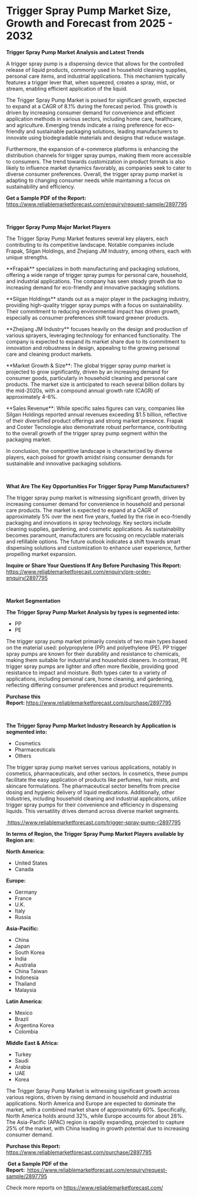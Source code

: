 <p><h1>Trigger Spray Pump Market Size, Growth and Forecast from 2025 - 2032</h1></p><p><strong>Trigger Spray Pump Market Analysis and Latest Trends</strong></p>
<p><p>A trigger spray pump is a dispensing device that allows for the controlled release of liquid products, commonly used in household cleaning supplies, personal care items, and industrial applications. This mechanism typically features a trigger lever that, when squeezed, creates a spray, mist, or stream, enabling efficient application of the liquid.</p><p>The Trigger Spray Pump Market is poised for significant growth, expected to expand at a CAGR of 8.1% during the forecast period. This growth is driven by increasing consumer demand for convenience and efficient application methods in various sectors, including home care, healthcare, and agriculture. Emerging trends indicate a rising preference for eco-friendly and sustainable packaging solutions, leading manufacturers to innovate using biodegradable materials and designs that reduce wastage.</p><p>Furthermore, the expansion of e-commerce platforms is enhancing the distribution channels for trigger spray pumps, making them more accessible to consumers. The trend towards customization in product formats is also likely to influence market dynamics favorably, as companies seek to cater to diverse consumer preferences. Overall, the trigger spray pump market is adapting to changing consumer needs while maintaining a focus on sustainability and efficiency.</p></p>
<p><strong>Get a Sample PDF of the Report:&nbsp;</strong> <a href="https://www.reliablemarketforecast.com/enquiry/request-sample/2897795?utm_campaign=3216&utm_medium=2&utm_source=Github&utm_content=ia&utm_term=15032025&utm_id=trigger-spray-pump">https://www.reliablemarketforecast.com/enquiry/request-sample/2897795</a></p>
<p>&nbsp;</p>
<p><strong>Trigger Spray Pump Major Market Players</strong></p>
<p><p>The Trigger Spray Pump Market features several key players, each contributing to its competitive landscape. Notable companies include Frapak, Silgan Holdings, and Zhejiang JM Industry, among others, each with unique strengths.</p><p>**Frapak** specializes in both manufacturing and packaging solutions, offering a wide range of trigger spray pumps for personal care, household, and industrial applications. The company has seen steady growth due to increasing demand for eco-friendly and innovative packaging solutions.</p><p>**Silgan Holdings** stands out as a major player in the packaging industry, providing high-quality trigger spray pumps with a focus on sustainability. Their commitment to reducing environmental impact has driven growth, especially as consumer preferences shift toward greener products.</p><p>**Zhejiang JM Industry** focuses heavily on the design and production of various sprayers, leveraging technology for enhanced functionality. The company is expected to expand its market share due to its commitment to innovation and robustness in design, appealing to the growing personal care and cleaning product markets.</p><p>**Market Growth & Size**: The global trigger spray pump market is projected to grow significantly, driven by an increasing demand for consumer goods, particularly in household cleaning and personal care products. The market size is anticipated to reach several billion dollars by the mid-2020s, with a compound annual growth rate (CAGR) of approximately 4-6%.</p><p>**Sales Revenue**: While specific sales figures can vary, companies like Silgan Holdings reported annual revenues exceeding $1.5 billion, reflective of their diversified product offerings and strong market presence. Frapak and Coster Tecnologie also demonstrate robust performance, contributing to the overall growth of the trigger spray pump segment within the packaging market.</p><p>In conclusion, the competitive landscape is characterized by diverse players, each poised for growth amidst rising consumer demands for sustainable and innovative packaging solutions.</p></p>
<p>&nbsp;</p>
<p><strong>What Are The Key Opportunities For Trigger Spray Pump Manufacturers?</strong></p>
<p><p>The trigger spray pump market is witnessing significant growth, driven by increasing consumer demand for convenience in household and personal care products. The market is expected to expand at a CAGR of approximately 5% over the next five years, fueled by the rise in eco-friendly packaging and innovations in spray technology. Key sectors include cleaning supplies, gardening, and cosmetic applications. As sustainability becomes paramount, manufacturers are focusing on recyclable materials and refillable options. The future outlook indicates a shift towards smart dispensing solutions and customization to enhance user experience, further propelling market expansion.</p></p>
<p><strong>Inquire or Share Your Questions If Any Before Purchasing This Report:</strong> <a href="https://www.reliablemarketforecast.com/enquiry/pre-order-enquiry/2897795?utm_campaign=3216&utm_medium=2&utm_source=Github&utm_content=ia&utm_term=15032025&utm_id=trigger-spray-pump">https://www.reliablemarketforecast.com/enquiry/pre-order-enquiry/2897795</a></p>
<p>&nbsp;</p>
<p><strong>Market Segmentation</strong></p>
<p><strong>The Trigger Spray Pump Market Analysis by types is segmented into:</strong></p>
<p><ul><li>PP</li><li>PE</li></ul></p>
<p><p>The trigger spray pump market primarily consists of two main types based on the material used: polypropylene (PP) and polyethylene (PE). PP trigger spray pumps are known for their durability and resistance to chemicals, making them suitable for industrial and household cleaners. In contrast, PE trigger spray pumps are lighter and often more flexible, providing good resistance to impact and moisture. Both types cater to a variety of applications, including personal care, home cleaning, and gardening, reflecting differing consumer preferences and product requirements.</p></p>
<p><strong>Purchase this Report:&nbsp;</strong><a href="https://www.reliablemarketforecast.com/purchase/2897795?utm_campaign=3216&utm_medium=2&utm_source=Github&utm_content=ia&utm_term=15032025&utm_id=trigger-spray-pump">https://www.reliablemarketforecast.com/purchase/2897795</a></p>
<p>&nbsp;</p>
<p><strong>The Trigger Spray Pump Market Industry Research by Application is segmented into:</strong></p>
<p><ul><li>Cosmetics</li><li>Pharmaceuticals</li><li>Others</li></ul></p>
<p><p>The trigger spray pump market serves various applications, notably in cosmetics, pharmaceuticals, and other sectors. In cosmetics, these pumps facilitate the easy application of products like perfumes, hair mists, and skincare formulations. The pharmaceutical sector benefits from precise dosing and hygienic delivery of liquid medications. Additionally, other industries, including household cleaning and industrial applications, utilize trigger spray pumps for their convenience and efficiency in dispensing liquids. This versatility drives demand across diverse market segments.</p></p>
<p><a href="https://www.reliablemarketforecast.com/trigger-spray-pump-r2897795?utm_campaign=3216&utm_medium=2&utm_source=Github&utm_content=ia&utm_term=15032025&utm_id=trigger-spray-pump">&nbsp;https://www.reliablemarketforecast.com/trigger-spray-pump-r2897795</a></p>
<p><strong>In terms of Region, the Trigger Spray Pump Market Players available by Region are:</strong></p>
<p>
    <p> <strong> North America: </strong>
        <ul>
            <li>United States</li>
            <li>Canada</li>
        </ul>
        </p> 
    <p> <strong> Europe: </strong>
        <ul>
            <li>Germany</li>
            <li>France</li>
            <li>U.K.</li>
            <li>Italy</li>
            <li>Russia</li>
        </ul>
        </p> 
    <p> <strong> Asia-Pacific: </strong>
        <ul>
            <li>China</li>
            <li>Japan</li>
            <li>South Korea</li>
            <li>India</li>
            <li>Australia</li>
            <li>China Taiwan</li>
            <li>Indonesia</li>
            <li>Thailand</li>
            <li>Malaysia</li>
        </ul>
        </p> 
    <p> <strong> Latin America: </strong>
        <ul>
            <li>Mexico</li>
            <li>Brazil</li>
            <li>Argentina Korea</li>
            <li>Colombia</li>
        </ul>
        </p> 
    <p> <strong> Middle East & Africa: </strong>
        <ul>
            <li>Turkey</li>
            <li>Saudi</li>
            <li>Arabia</li>
            <li>UAE</li>
            <li>Korea</li>
        </ul>
    </p>
    </p>
<p><p>The Trigger Spray Pump Market is witnessing significant growth across various regions, driven by rising demand in household and industrial applications. North America and Europe are expected to dominate the market, with a combined market share of approximately 60%. Specifically, North America holds around 32%, while Europe accounts for about 28%. The Asia-Pacific (APAC) region is rapidly expanding, projected to capture 25% of the market, with China leading in growth potential due to increasing consumer demand.</p></p>
<p><strong>Purchase this Report: </strong><a href="https://www.reliablemarketforecast.com/purchase/2897795?utm_campaign=3216&utm_medium=2&utm_source=Github&utm_content=ia&utm_term=15032025&utm_id=trigger-spray-pump">https://www.reliablemarketforecast.com/purchase/2897795</a></p>
<p>&nbsp;<strong>Get a Sample PDF of the Report:&nbsp;&nbsp;</strong><a href="https://www.reliablemarketforecast.com/enquiry/request-sample/2897795?utm_campaign=3216&utm_medium=2&utm_source=Github&utm_content=ia&utm_term=15032025&utm_id=trigger-spray-pump">https://www.reliablemarketforecast.com/enquiry/request-sample/2897795</a></p>
<p><strong></strong></p>
<p>Check more reports on <a href="https://www.reliablemarketforecast.com/?utm_campaign=3216&utm_medium=2&utm_source=Github&utm_content=ia&utm_term=15032025&utm_id=trigger-spray-pump">https://www.reliablemarketforecast.com/</a></p>
